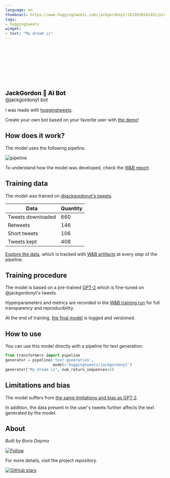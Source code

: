 ```yaml
---
language: en
thumbnail: https://www.huggingtweets.com/jackgordonyt/1615830241451/predictions.png
tags:
- huggingtweets
widget:
- text: "My dream is"
---
```


<div>
<div style="width: 132px; height:132px; border-radius: 50%; background-size: cover; background-image: url('https://pbs.twimg.com/profile_images/1316066224938332162/hVIofspH_400x400.jpg')">
</div>
<div style="margin-top: 8px; font-size: 19px; font-weight: 800">JackGordon 🤖 AI Bot </div>
<div style="font-size: 15px">@jackgordonyt bot</div>
</div>

I was made with [huggingtweets](https://github.com/borisdayma/huggingtweets).

Create your own bot based on your favorite user with [the demo](https://colab.research.google.com/github/borisdayma/huggingtweets/blob/master/huggingtweets-demo.ipynb)!

## How does it work?

The model uses the following pipeline.

![pipeline](https://github.com/borisdayma/huggingtweets/blob/master/img/pipeline.png?raw=true)

To understand how the model was developed, check the [W&B report](https://app.wandb.ai/wandb/huggingtweets/reports/HuggingTweets-Train-a-model-to-generate-tweets--VmlldzoxMTY5MjI).

## Training data

The model was trained on [@jackgordonyt's tweets](https://twitter.com/jackgordonyt).

| Data | Quantity |
| --- | --- |
| Tweets downloaded | 660 |
| Retweets | 146 |
| Short tweets | 106 |
| Tweets kept | 408 |

[Explore the data](https://wandb.ai/wandb/huggingtweets/runs/3d7wzfbd/artifacts), which is tracked with [W&B artifacts](https://docs.wandb.com/artifacts) at every step of the pipeline.

## Training procedure

The model is based on a pre-trained [GPT-2](https://huggingface.co/gpt2) which is fine-tuned on @jackgordonyt's tweets.

Hyperparameters and metrics are recorded in the [W&B training run](https://wandb.ai/wandb/huggingtweets/runs/fa0cjwj6) for full transparency and reproducibility.

At the end of training, [the final model](https://wandb.ai/wandb/huggingtweets/runs/fa0cjwj6/artifacts) is logged and versioned.

## How to use

You can use this model directly with a pipeline for text generation:

```python
from transformers import pipeline
generator = pipeline('text-generation',
                     model='huggingtweets/jackgordonyt')
generator("My dream is", num_return_sequences=5)
```

## Limitations and bias

The model suffers from [the same limitations and bias as GPT-2](https://huggingface.co/gpt2#limitations-and-bias).

In addition, the data present in the user's tweets further affects the text generated by the model.

## About

*Built by Boris Dayma*

[![Follow](https://img.shields.io/twitter/follow/borisdayma?style=social)](https://twitter.com/intent/follow?screen_name=borisdayma)

For more details, visit the project repository.

[![GitHub stars](https://img.shields.io/github/stars/borisdayma/huggingtweets?style=social)](https://github.com/borisdayma/huggingtweets)
